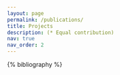 ```yaml
---
layout: page
permalink: /publications/
title: Projects
description: (* Equal contribution)
nav: true
nav_order: 2
---
```


<!-- _pages/publications.md -->
<div class="publications">

{% bibliography %}

</div>
